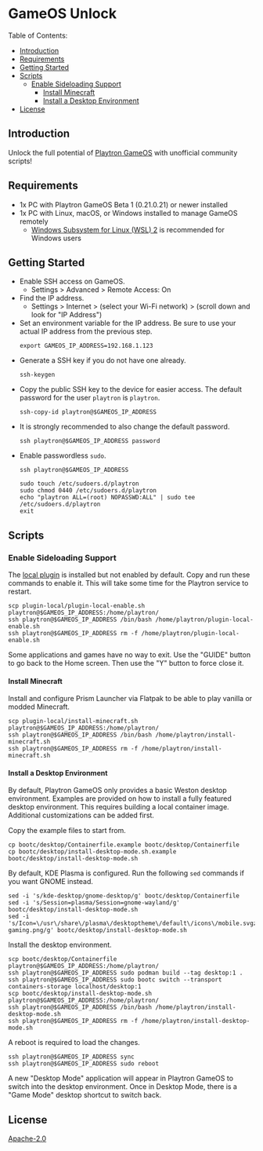 # GameOS Unlock

Table of Contents:
- [Introduction](#introduction)
- [Requirements](#requirements)
- [Getting Started](#getting-started)
- [Scripts](#scripts)
    - [Enable Sideloading Support](#enable-sideloading-support)
        - [Install Minecraft](#install-minecraft)
        - [Install a Desktop Environment](#install-a-desktop-environment)
- [License](#license)

## Introduction

Unlock the full potential of [Playtron GameOS](https://github.com/playtron-os/gameos) with unofficial community scripts!

## Requirements

- 1x PC with Playtron GameOS Beta 1 (0.21.0.21) or newer installed
- 1x PC with Linux, macOS, or Windows installed to manage GameOS remotely
    - [Windows Subsystem for Linux (WSL) 2](https://learn.microsoft.com/en-us/windows/wsl/install) is recommended for Windows users

## Getting Started

- Enable SSH access on GameOS.
    - Settings > Advanced > Remote Access: On
- Find the IP address.
    - Settings > Internet > (select your Wi-Fi network) > (scroll down and look for "IP Address")
- Set an environment variable for the IP address. Be sure to use your actual IP address from the previous step.
    ```shell
    export GAMEOS_IP_ADDRESS=192.168.1.123
    ```
- Generate a SSH key if you do not have one already.
    ```shell
    ssh-keygen
    ```
- Copy the public SSH key to the device for easier access. The default password for the user `playtron` is `playtron`.
    ```shell
    ssh-copy-id playtron@$GAMEOS_IP_ADDRESS
    ```
- It is strongly recommended to also change the default password.
    ```shell
    ssh playtron@$GAMEOS_IP_ADDRESS password
    ```
- Enable passwordless `sudo`.
    ```shell
    ssh playtron@$GAMEOS_IP_ADDRESS
    ```
    ```shell
    sudo touch /etc/sudoers.d/playtron
    sudo chmod 0440 /etc/sudoers.d/playtron
    echo "playtron ALL=(root) NOPASSWD:ALL" | sudo tee /etc/sudoers.d/playtron
    exit
    ```

## Scripts

### Enable Sideloading Support

The [local plugin](https://github.com/playtron-os/plugin-local) is installed but not enabled by default. Copy and run these commands to enable it. This will take some time for the Playtron service to restart.

```shell
scp plugin-local/plugin-local-enable.sh playtron@$GAMEOS_IP_ADDRESS:/home/playtron/
ssh playtron@$GAMEOS_IP_ADDRESS /bin/bash /home/playtron/plugin-local-enable.sh
ssh playtron@$GAMEOS_IP_ADDRESS rm -f /home/playtron/plugin-local-enable.sh
```

Some applications and games have no way to exit. Use the "GUIDE" button to go back to the Home screen. Then use the "Y" button to force close it.

#### Install Minecraft

Install and configure Prism Launcher via Flatpak to be able to play vanilla or modded Minecraft.

```shell
scp plugin-local/install-minecraft.sh playtron@$GAMEOS_IP_ADDRESS:/home/playtron/
ssh playtron@$GAMEOS_IP_ADDRESS /bin/bash /home/playtron/install-minecraft.sh
ssh playtron@$GAMEOS_IP_ADDRESS rm -f /home/playtron/install-minecraft.sh
```

#### Install a Desktop Environment

By default, Playtron GameOS only provides a basic Weston desktop environment. Examples are provided on how to install a fully featured desktop environment. This requires building a local container image. Additional customizations can be added first.

Copy the example files to start from.

```shell
cp bootc/desktop/Containerfile.example bootc/desktop/Containerfile
cp bootc/desktop/install-desktop-mode.sh.example bootc/desktop/install-desktop-mode.sh
```

By default, KDE Plasma is configured. Run the following `sed` commands if you want GNOME instead.

```shell
sed -i 's/kde-desktop/gnome-desktop/g' bootc/desktop/Containerfile
sed -i 's/Session=plasma/Session=gnome-wayland/g' bootc/desktop/install-desktop-mode.sh
sed -i 's/Icon=\/usr\/share\/plasma\/desktoptheme\/default\/icons\/mobile.svgz/Icon=\/usr\/share\/icons\/gnome\/32x32\/devices\/input-gaming.png/g' bootc/desktop/install-desktop-mode.sh
```

Install the desktop environment.

```shell
scp bootc/desktop/Containerfile playtron@$GAMEOS_IP_ADDRESS:/home/playtron/
ssh playtron@$GAMEOS_IP_ADDRESS sudo podman build --tag desktop:1 .
ssh playtron@$GAMEOS_IP_ADDRESS sudo bootc switch --transport containers-storage localhost/desktop:1
scp bootc/desktop/install-desktop-mode.sh playtron@$GAMEOS_IP_ADDRESS:/home/playtron/
ssh playtron@$GAMEOS_IP_ADDRESS /bin/bash /home/playtron/install-desktop-mode.sh
ssh playtron@$GAMEOS_IP_ADDRESS rm -f /home/playtron/install-desktop-mode.sh
```

A reboot is required to load the changes.

```shell
ssh playtron@$GAMEOS_IP_ADDRESS sync
ssh playtron@$GAMEOS_IP_ADDRESS sudo reboot
```

A new "Desktop Mode" application will appear in Playtron GameOS to switch into the desktop environment. Once in Desktop Mode, there is a "Game Mode" desktop shortcut to switch back.

## License

[Apache-2.0](LICENSE)
